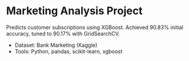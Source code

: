 # Marketing Analysis Project
Predicts customer subscriptions using XGBoost. Achieved 90.83% initial accuracy, tuned to 90.17% with GridSearchCV.
- Dataset: Bank Marketing (Kaggle)
- Tools: Python, pandas, scikit-learn, xgboost
